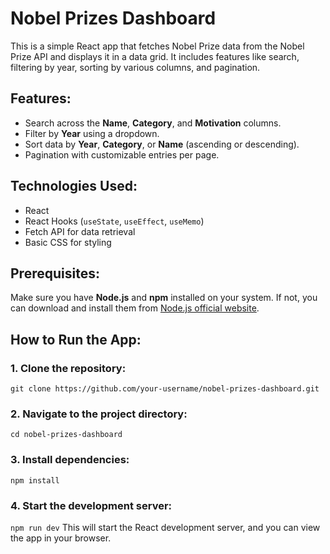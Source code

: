 # Nobel Prizes Dashboard

This is a simple React app that fetches Nobel Prize data from the Nobel Prize API and displays it in a data grid. It includes features like search, filtering by year, sorting by various columns, and pagination.

## Features:

- Search across the **Name**, **Category**, and **Motivation** columns.
- Filter by **Year** using a dropdown.
- Sort data by **Year**, **Category**, or **Name** (ascending or descending).
- Pagination with customizable entries per page.

## Technologies Used:

- React
- React Hooks (`useState`, `useEffect`, `useMemo`)
- Fetch API for data retrieval
- Basic CSS for styling

## Prerequisites:

Make sure you have **Node.js** and **npm** installed on your system. If not, you can download and install them from [Node.js official website](https://nodejs.org/).

## How to Run the App:

### 1. Clone the repository:

`git clone https://github.com/your-username/nobel-prizes-dashboard.git`

### 2. Navigate to the project directory:

`cd nobel-prizes-dashboard`

### 3. Install dependencies:

`npm install`

### 4. Start the development server:

`npm run dev`
This will start the React development server, and you can view the app in your browser.
